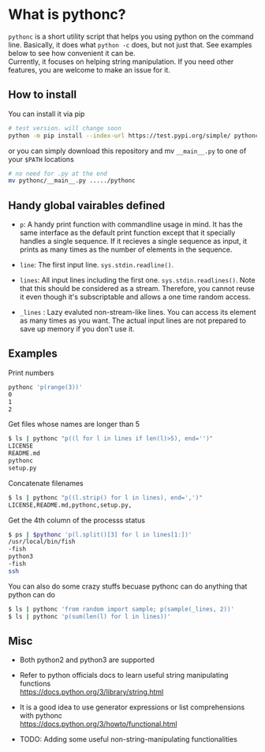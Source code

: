 # What is pythonc?

`pythonc` is a short utility script that helps you using python on the 
command line. Basically, it does what `python -c` does, but not just that.
See examples below to see how convenient it can be.  
Currently, it focuses on helping string manipulation. If you need other
features, you are welcome to make an issue for it.


## How to install

You can install it via pip
```bash
# test version. will change soon
python -m pip install --index-url https://test.pypi.org/simple/ pythonc-test
```

or you can simply download this repository and mv `__main__.py` to
one of your `$PATH` locations
```bash
# no need for .py at the end
mv pythonc/__main__.py ...../pythonc
```


## Handy global vairables defined

* `p`: A handy print function with commandline usage in mind. It has the
same interface as the default print function except that it specially
handles a single sequence. If it recieves a single sequence as input,
it prints as many times as the number of elements in the sequence.

* `line`: The first input line. `sys.stdin.readline()`.

* `lines`: All input lines including the first one.
`sys.stdin.readlines()`. Note that this should be considered
as a stream. Therefore, you cannot reuse it even though
it's subscriptable and allows a one time random access.

* `_lines` : Lazy evaluted non-stream-like lines. You can access
its element as many times as you want. The actual input lines
are not prepared to save up memory if you don't use it.


## Examples

Print numbers
```bash
pythonc 'p(range(3))'
0
1
2
```

Get files whose names are longer than 5  
```bash
$ ls | pythonc "p((l for l in lines if len(l)>5), end='')"
LICENSE
README.md
pythonc
setup.py
```

Concatenate filenames  
```bash
$ ls | pythonc "p((l.strip() for l in lines), end=',')"
LICENSE,README.md,pythonc,setup.py,
```

Get the 4th column of the processs status  
```bash
$ ps | $pythonc 'p(l.split()[3] for l in lines[1:])'
/usr/local/bin/fish
-fish
python3
-fish
ssh
```

You can also do some crazy stuffs becuase pythonc can do anything
that python can do  
```bash
$ ls | pythonc 'from random import sample; p(sample(_lines, 2))'
$ ls | pythonc 'p(sum(len(l) for l in lines))'
```


## Misc

* Both python2 and python3 are supported

* Refer to python officials docs to learn useful string manipulating functions  
https://docs.python.org/3/library/string.html

* It is a good idea to use generator expressions or list comprehensions
with pythonc  
https://docs.python.org/3/howto/functional.html

* TODO: Adding some useful non-string-manipulating functionalities
